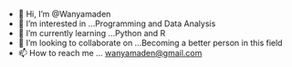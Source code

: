 - 👋 Hi, I’m @Wanyamaden
- 👀 I’m interested in ...Programming and Data Analysis
- 🌱 I’m currently learning ...Python and R
- 💞️ I’m looking to collaborate on ...Becoming a better person in this field
- 📫 How to reach me ... wanyamaden@gmail.com

<!---
Wanyamaden/Wanyamaden is a ✨ special ✨ repository because its `README.md` (this file) appears on your GitHub profile.
You can click the Preview link to take a look at your changes.
--->
